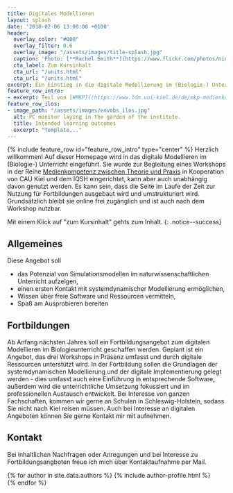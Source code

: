 ```yaml
---
title: Digitales Modellieren
layout: splash
date: '2018-02-06 13:00:00 +0100'
header:
  overlay_color: "#000"
  overlay_filter: 0.6
  overlay_image: "/assets/images/title-splash.jpg"
  caption: 'Photo: [**Rachel Smith**](https://www.flickr.com/photos/ninmah/)'
  cta_label: Zum Kursinhalt
  cta_url: "/units.html"
  cta_url: "/units.html"
excerpt: Ein Einstieg in die digitale Modellierung im (Biologie-) Unterricht.
feature_row_intro:
- excerpt: Teil von [#MKP]((https://www.ldm.uni-kiel.de/de/mkp-medienkompetenz-in-der-praxis)){:target="_blank"} 
feature_row_ilos:
- image_path: "/assets/images/envobs_ilos.jpg"
  alt: PC monitor laying in the garden of the institute.
  title: Intended learning outcomes
  excerpt: "Template..."
---
```


{% include feature_row id="feature_row_intro" type="center" %}
Herzlich willkommen! Auf dieser Homepage wird in das digitale Modellieren im (Biologie-) Unterricht eingeführt. Sie wurde zur Begleitung eines Workshops in der Reihe [Medienkompetenz zwischen Theorie und Praxis](https://www.ldm.uni-kiel.de/de/mkp-medienkompetenz-in-der-praxis) in Kooperation von CAU Kiel und dem IQSH eingerichtet, kann aber auch unabhängig davon genutzt werden. Es kann sein, dass die Seite im Laufe der Zeit zur Nutzung für Fortbildungen ausgebaut wird und umstrukturiert wird. Grundsätzlich bleibt sie online frei zugänglich und ist auch nach dem Workshop nutzbar.

Mit einem Klick auf "zum Kursinhalt" gehts zum Inhalt. 
{: .notice--success}

## Allgemeines 
Diese Angebot soll
* das Potenzial von Simulationsmodellen im naturwissenschaftlichen Unterricht aufzeigen,
* einen ersten Kontakt mit systemdynamischer Modellierung ermöglichen,
* Wissen über freie Software und Ressourcen vermitteln,
* Spaß am Ausprobieren bereiten 

## Fortbildungen 
Ab Anfang nächsten Jahres soll ein Fortbildungsangebot zum digitalen Modellieren im Biologieunterricht geschaffen werden. Geplant ist ein Angebot, das drei Workshops in Präsenz umfasst und durch digitale Ressourcen unterstützt wird. In der Fortbildung sollen die Grundlagen der systemdynamischen Modellierung und der digitale Implementierung gelegt werden - dies umfasst auch eine Einführung in entsprechende Software, außerdem wird die unterrichtliche Umsetzung fokussiert und im professionellen Austausch entwickelt. Bei Interesse von ganzen Fachschaften, kommen wir gerne an Schulen in Schleswig-Holstein, sodass Sie nicht nach Kiel reisen müssen. Auch bei Interesse an digitalen Angeboten können Sie gerne Kontakt mir mit aufnehmen.

## Kontakt
Bei inhaltlichen Nachfragen oder Anregungen und bei Interesse zu Fortbildungsangboten freue ich mich über Kontaktaufnahme per Mail.
 

{% for author in site.data.authors %} 
  {% include author-profile.html %}
 <br /> 
{% endfor %}
